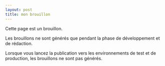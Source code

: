 ```yaml
---
layout: post
title: mon brouillon
---
```


<div class="message">
Cette page est un brouillon.
</div>

Les brouillons ne sont générés que pendant la phase de développement et de rédaction.

Lorsque vous lancez la publication vers les environnements de test et de production, les brouillons ne sont pas générés.

